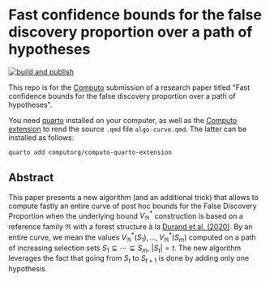 # Fast confidence bounds for the false discovery proportion over a path of hypotheses

[![build and publish](https://github.com/computorg/template-computo-R/actions/workflows/build.yml/badge.svg)](https://github.com/computorg/template-computo-R/actions/workflows/build.yml)

This repo is for the [Computo](https://computo.sfds.asso.fr/) submission of a research paper titled "Fast confidence bounds for the false discovery proportion over a path of hypotheses".

You need [quarto](https://quarto.org/) installed on your computer, as well as the [Computo extension](https://github.com/computorg/computo-quarto-extension) to rend the source `.qmd` file `algo-curve.qmd`. The latter can be installed as follows:

``` bash
quarto add computorg/computo-quarto-extension
```

## Abstract

This paper presents a new algorithm (and an additional trick) that allows to compute fastly an entire curve of post hoc bounds for the False Discovery Proportion when the underlying bound $V^*_{\mathfrak{R}}$ construction is based on a reference family $\mathfrak{R}$ with a forest structure à la [Durand et al. (2020)](https://hal.science/hal-01829037). By an entire curve, we mean the values $V^*_{\mathfrak{R}}(S_1),\dotsc,V^*_{\mathfrak{R}}(S_m)$ computed on a path of increasing selection sets $S_1\subsetneq\dotsb\subsetneq S_m$, $|S_t|=t$. The new algorithm leverages the fact that going from $S_t$ to $S_{t+1}$ is done by adding only one hypothesis.
